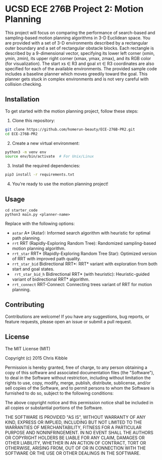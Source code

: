 # UCSD ECE 276B Project 2: Motion Planning

This project will focus on comparing the performance of search-based and sampling-based motion planning algorithms in 3-D Euclidean space. You are provided with a set of 3-D environments described by a rectangular outer boundary and a set of rectangular obstacle blocks. Each rectangle is described by a 9-dimensional vector, specifying its lower left corner (xmin, ymin, zmin), its upper right corner (xmax, ymax, zmax), and its RGB color (for visualization). The start xs ∈ R3 and goal xτ ∈ R3 coordinates are also specified for each of the available environments. The provided sample code includes a baseline planner which moves greedily toward the goal. This planner gets stuck in complex environments and is not very careful with collision checking.

## Installation
To get started with the motion planning project, follow these steps:

1. Clone this repository:
  ```bash
  git clone https://github.com/homerun-beauty/ECE-276B-PR2.git
  cd ECE-276B-PR2
  ```

2. Create a new virtual environment:
  ```bash
  python3 -m venv env
  source env/bin/activate  # For Unix/Linux
  ```

3. Install the required dependencies:
  ```bash
  pip3 install -r requirements.txt
  ```

4. You're ready to use the motion planning project!

## Usage

```
cd starter_code
python3 main.py <planner-name>
```
Replace <planner-name> with the following options:
- ```astar``` A* (Astar): Informed search algorithm with heuristic for optimal path planning.
- ```rrt``` RRT (Rapidly-Exploring Random Tree): Randomized sampling-based motion planning algorithm.
- ```rrt_star``` RRT* (Rapidly-Exploring Random Tree Star): Optimized version of RRT with improved path quality.
- ```rrt_star_bid``` Bidirectional RRT*: RRT* variant with exploration from both start and goal states.
- ``` rrt_star_bid_h``` Bidirectional RRT* (with heuristic): Heuristic-guided variant of bidirectional RRT* algorithm.
- ```rrt_connect``` RRT-Connect: Connecting trees variant of RRT for motion planning.

## Contributing
Contributions are welcome! If you have any suggestions, bug reports, or feature requests, please open an issue or submit a pull request.

## License
 
The MIT License (MIT)

Copyright (c) 2015 Chris Kibble

Permission is hereby granted, free of charge, to any person obtaining a copy of this software and associated documentation files (the "Software"), to deal in the Software without restriction, including without limitation the rights to use, copy, modify, merge, publish, distribute, sublicense, and/or sell copies of the Software, and to permit persons to whom the Software is furnished to do so, subject to the following conditions:

The above copyright notice and this permission notice shall be included in all copies or substantial portions of the Software.

THE SOFTWARE IS PROVIDED "AS IS", WITHOUT WARRANTY OF ANY KIND, EXPRESS OR IMPLIED, INCLUDING BUT NOT LIMITED TO THE WARRANTIES OF MERCHANTABILITY, FITNESS FOR A PARTICULAR PURPOSE AND NONINFRINGEMENT. IN NO EVENT SHALL THE AUTHORS OR COPYRIGHT HOLDERS BE LIABLE FOR ANY CLAIM, DAMAGES OR OTHER LIABILITY, WHETHER IN AN ACTION OF CONTRACT, TORT OR OTHERWISE, ARISING FROM, OUT OF OR IN CONNECTION WITH THE SOFTWARE OR THE USE OR OTHER DEALINGS IN THE SOFTWARE.

